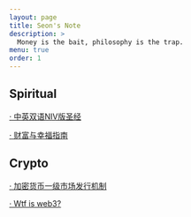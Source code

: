 ```yaml
---
layout: page
title: Seon's Note
description: >
  Money is the bait, philosophy is the trap.
menu: true
order: 1
---
```


## Spiritual

[· 中英双语NIV版圣经](/article/bible/bible)

[· 财富与幸福指南](/article/naval/READ/)

## Crypto

[· 加密货币一级市场发行机制](/article/crypto/加密货币一级市场发行机制/)

[· Wtf is web3?](/article/crypto/web3/)


